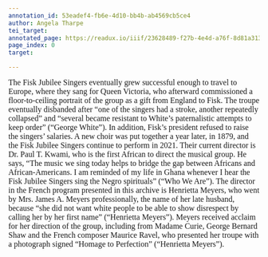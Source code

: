 ```yaml
---
annotation_id: 53eadef4-fb6e-4d10-bb4b-ab4569cb5ce4
author: Angela Tharpe
tei_target: 
annotated_page: https://readux.io/iiif/23628489-f27b-4e4d-a76f-8d81a313effe/canvas/23628489-f27b-4e4d-a76f-8d81a313effe_MSS0921-B030-F009-I001-P001-PROD.jpg
page_index: 0
target: 

---
```

<p class="MsoNormal" style="margin: 0in; font-size: 12pt; font-family: Calibri, sans-serif;"><span style="font-family: Garamond, serif;">The Fisk Jubilee Singers eventually grew successful enough to travel to Europe, where they sang for Queen Victoria, who afterward commissioned a floor-to-ceiling portrait of the group as a gift from England to Fisk. The troupe eventually disbanded after &ldquo;one of the singers had a stroke, another repeatedly collapsed&rdquo; and &ldquo;several became resistant to White&rsquo;s paternalistic attempts to keep order&rdquo; (&ldquo;George White&rdquo;). In addition, Fisk&rsquo;s president refused to raise the singers&rsquo; salaries. A new choir was put together a year later, in 1879, and the Fisk Jubilee Singers continue to perform in 2021. Their current director is Dr. Paul T. Kwami, who is the first African to direct the musical group. He says, &ldquo;The music we sing today helps to bridge the gap between Africans and African-Americans. I am reminded of my life in Ghana whenever I hear the Fisk Jubilee Singers sing the Negro spirituals&rdquo; (&ldquo;Who We Are&rdquo;). The director in the French program presented in this archive is Henrietta Meyers, who went by Mrs. James A. Meyers professionally, the name of her late husband, because &ldquo;she did not want white people to be able to show disrespect by calling her by her first name&rdquo; (&ldquo;Henrietta Meyers&rdquo;). Meyers received acclaim for her direction of the group, including from Madame Curie, George Bernard Shaw and the French composer Maurice Ravel, who presented her troupe with a photograph signed &ldquo;Homage to Perfection&rdquo; (&ldquo;Henrietta Meyers&rdquo;).</span></p>